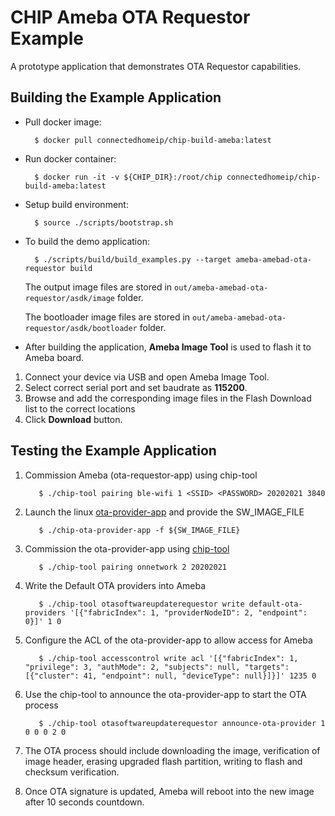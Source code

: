 # CHIP Ameba OTA Requestor Example

A prototype application that demonstrates OTA Requestor capabilities.


## Building the Example Application

-   Pull docker image:

          $ docker pull connectedhomeip/chip-build-ameba:latest

-   Run docker container:

          $ docker run -it -v ${CHIP_DIR}:/root/chip connectedhomeip/chip-build-ameba:latest

-   Setup build environment:

          $ source ./scripts/bootstrap.sh

-   To build the demo application:

          $ ./scripts/build/build_examples.py --target ameba-amebad-ota-requestor build

    The output image files are stored in
    `out/ameba-amebad-ota-requestor/asdk/image` folder.

    The bootloader image files are stored in
    `out/ameba-amebad-ota-requestor/asdk/bootloader` folder.

-   After building the application, **Ameba Image Tool** is used to flash it to
    Ameba board.

1. Connect your device via USB and open Ameba Image Tool.
2. Select correct serial port and set baudrate as **115200**.
3. Browse and add the corresponding image files in the Flash Download list to
   the correct locations
4. Click **Download** button.


## Testing the Example Application

1. Commission Ameba (ota-requestor-app) using chip-tool

          $ ./chip-tool pairing ble-wifi 1 <SSID> <PASSWORD> 20202021 3840

2. Launch the linux [ota-provider-app](../../ota-provider-app/linux) and provide
the SW_IMAGE_FILE

          $ ./chip-ota-provider-app -f ${SW_IMAGE_FILE}
    
3. Commission the ota-provider-app using
[chip-tool](https://github.com/project-chip/connectedhomeip/tree/master/examples/chip-tool)

          $ ./chip-tool pairing onnetwork 2 20202021
    
4. Write the Default OTA providers into Ameba

          $ ./chip-tool otasoftwareupdaterequestor write default-ota-providers '[{"fabricIndex": 1, "providerNodeID": 2, "endpoint": 0}]' 1 0
    
5. Configure the ACL of the ota-provider-app to allow access for Ameba

          $ ./chip-tool accesscontrol write acl '[{"fabricIndex": 1, "privilege": 3, "authMode": 2, "subjects": null, "targets": [{"cluster": 41, "endpoint": null, "deviceType": null}]}]' 1235 0

6. Use the chip-tool to announce the ota-provider-app to start the OTA process

          $ ./chip-tool otasoftwareupdaterequestor announce-ota-provider 1 0 0 0 2 0

7. The OTA process should include downloading the image, verification of image
header, erasing upgraded flash partition, writing to flash and checksum
verification.


8. Once OTA signature is updated, Ameba will reboot into the new image after 10 seconds countdown.
